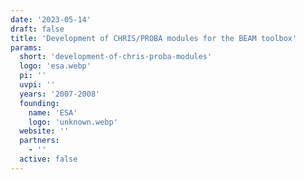 ```yaml
---
date: '2023-05-14'
draft: false
title: 'Development of CHRIS/PROBA modules for the BEAM toolbox'
params:
  short: 'development-of-chris-proba-modules'
  logo: 'esa.webp'
  pi: ''
  uvpi: ''
  years: '2007-2008'
  founding:
    name: 'ESA'
    logo: 'unknown.webp'
  website: ''
  partners:
    - ''
  active: false
---
```

